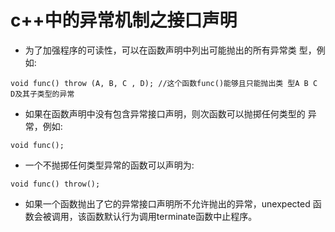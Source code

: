 # c++中的异常机制之接口声明

* 为了加强程序的可读性，可以在函数声明中列出可能抛出的所有异常类 型，例如:
```
void func() throw (A, B, C , D); //这个函数func()能够且只能抛出类 型A B C D及其子类型的异常
```
* 如果在函数声明中没有包含异常接口声明，则次函数可以抛掷任何类型的 异常，例如:
```
void func();
```

* 一个不抛掷任何类型异常的函数可以声明为:
```
void func() throw();
```

*  如果一个函数抛出了它的异常接口声明所不允许抛出的异常，unexpected 函数会被调用，该函数默认行为调用terminate函数中止程序。
